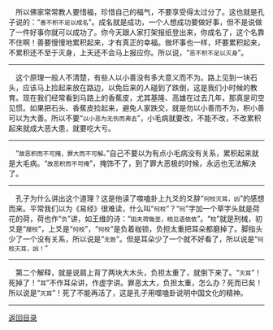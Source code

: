 &emsp;所以佛家常常教人要惜福，珍惜自己的福气，不要享受得太过分了。这也就是孔子说的：“``善不积不足以成名``”。成名就是成功，一个人想成功要做好事，但不是说做了一件好事你就可以成功了。你今天跟人家打架报纸登出来，你成名了，这个名靠不住啊！善要慢慢地累积起来，才有真正的幸福。做坏事也一样，坏要累积起来，不累积还不至于灭身，上天还不会马上报应你。所以说，“``恶不积不足以灭身``”。
___
&emsp;这个原理一般人不清楚，有些人以小善没有多大意义而不为。路上见到一块石头，应该马上捡起来放在路边，以免后来的人碰到了跌倒，这是我们小时候的教育。现在我们经常看到马路上的香蕉皮，尤其基隆、高雄在过去几年，那真是司空见惯。如果把石头、香蕉皮捡起来，避免人家跌交，就是勿以小善而不为，积小善可以为大善。所以不要“``以小恶为无伤而弗去``”，小毛病就要改，不能不改，不改累积起来就成大恶大患，就要吃大亏。
___
&emsp;“``故恶积而不可掩，罪大而不可解。``”自己不要以为有点小毛病没有关系，累积起来就是大毛病。“``故恶积而不可掩``”，掩饰不了，到了罪大恶极的时候，永远也无法解决了。
___
&emsp;孔子为什么讲出这个道理？这是他读了噬嗑卦上九爻的爻辞“``何校灭耳，凶``”的感想而来。平常我们以为《易经》很难读，什么叫“``何校``”？“``何``”字加一个草字头就是荷花的荷，荷也作“``负``”讲，如王维的诗：“``田夫荷锄至，相见语依依``”。“``校``”就是刑械，初爻是“``屦校``”，上爻是“``何校``”，“``何校``”是负着枷锁，负担太重把耳朵都磨掉了。脚指头少了一个没有关系，所以说是“``无咎``”。但是耳朵少了一个就不好看了，所以说是“``何校灭耳，凶！``”
___
&emsp;第二个解释，就是说肩上背了两块大木头，负担太重了，就倒下来了。“``灭耳``”！死掉了！“``耳``”不作耳朵讲，作虚字讲。罪恶太大，负担太重，怎么办？死而已矣！所以说是“``灭耳``”！死了不能再活了，这是孔子用噬嗑卦说明中国文化的精神。
___
[返回目录](../../../master/README.md#目录)